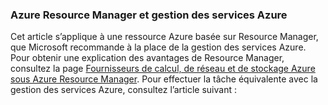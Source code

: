 ### Azure Resource Manager et gestion des services Azure
 
Cet article s’applique à une ressource Azure basée sur Resource Manager, que Microsoft recommande à la place de la gestion des services Azure. Pour obtenir une explication des avantages de Resource Manager, consultez la page [Fournisseurs de calcul, de réseau et de stockage Azure sous Azure Resource Manager](../articles/virtual-machines/virtual-machines-azurerm-versus-azuresm.md). Pour effectuer la tâche équivalente avec la gestion des services Azure, consultez l’article suivant :

<!---HONumber=62-->